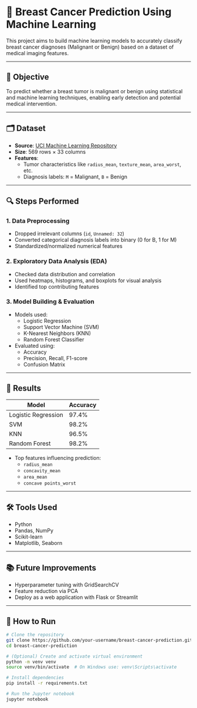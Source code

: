 # 🧠 Breast Cancer Prediction Using Machine Learning

This project aims to build machine learning models to accurately classify breast cancer diagnoses (Malignant or Benign) based on a dataset of medical imaging features.

---

## 📌 Objective

To predict whether a breast tumor is malignant or benign using statistical and machine learning techniques, enabling early detection and potential medical intervention.

---

## 🗂️ Dataset

- **Source**: [UCI Machine Learning Repository](https://archive.ics.uci.edu/ml/datasets/Breast+Cancer+Wisconsin+(Diagnostic))
- **Size**: 569 rows × 33 columns
- **Features**:
  - Tumor characteristics like `radius_mean`, `texture_mean`, `area_worst`, etc.
  - Diagnosis labels: `M` = Malignant, `B` = Benign

---

## 🔍 Steps Performed

### 1. Data Preprocessing
- Dropped irrelevant columns (`id`, `Unnamed: 32`)
- Converted categorical diagnosis labels into binary (0 for B, 1 for M)
- Standardized/normalized numerical features

### 2. Exploratory Data Analysis (EDA)
- Checked data distribution and correlation
- Used heatmaps, histograms, and boxplots for visual analysis
- Identified top contributing features

### 3. Model Building & Evaluation
- Models used:
  - Logistic Regression
  - Support Vector Machine (SVM)
  - K-Nearest Neighbors (KNN)
  - Random Forest Classifier
- Evaluated using:
  - Accuracy
  - Precision, Recall, F1-score
  - Confusion Matrix

---

## 🧪 Results

| Model               | Accuracy |
|--------------------|----------|
| Logistic Regression| 97.4%    |
| SVM                | 98.2%    |
| KNN                | 96.5%    |
| Random Forest      | 98.2%    |

- Top features influencing prediction:
  - `radius_mean`
  - `concavity_mean`
  - `area_mean`
  - `concave points_worst`

---

## 🛠️ Tools Used

- Python
- Pandas, NumPy
- Scikit-learn
- Matplotlib, Seaborn

---

## 📚 Future Improvements

- Hyperparameter tuning with GridSearchCV
- Feature reduction via PCA
- Deploy as a web application with Flask or Streamlit

---

## 📁 How to Run

```bash
# Clone the repository
git clone https://github.com/your-username/breast-cancer-prediction.git
cd breast-cancer-prediction

# (Optional) Create and activate virtual environment
python -m venv venv
source venv/bin/activate  # On Windows use: venv\Scripts\activate

# Install dependencies
pip install -r requirements.txt

# Run the Jupyter notebook
jupyter notebook
